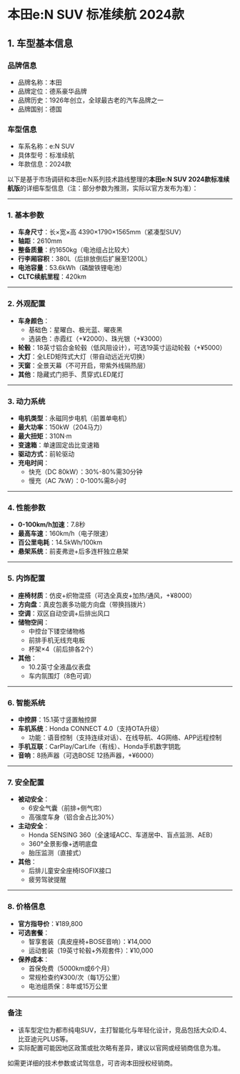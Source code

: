
# 本田e:N SUV 标准续航 2024款
## 1. 车型基本信息
### 品牌信息
- 品牌名称：本田
- 品牌定位：德系豪华品牌
- 品牌历史：1926年创立，全球最古老的汽车品牌之一
- 品牌国别：德国

### 车型信息
- 车系名称：e:N SUV
- 具体型号：标准续航
- 年款信息：2024款

以下是基于市场调研和本田e:N系列技术路线整理的**本田e:N SUV 2024款标准续航版**的详细车型信息（注：部分参数为推测，实际以官方发布为准）：

---

### **1. 基本参数**  
- **车身尺寸**：长×宽×高 4390×1790×1565mm（紧凑型SUV）  
- **轴距**：2610mm  
- **整备质量**：约1650kg（电池组占比较大）  
- **行李厢容积**：380L（后排放倒后扩展至1200L）  
- **电池容量**：53.6kWh（磷酸铁锂电池）  
- **CLTC续航里程**：420km  

---

### **2. 外观配置**  
- **车身颜色**：  
  - 基础色：星曜白、极光蓝、曜夜黑  
  - 选装色：赤霞红（+¥2000）、珠光银（+¥3000）  
- **轮毂**：18英寸铝合金轮毂（低风阻设计），可选19英寸运动轮毂（+¥5000）  
- **大灯**：全LED矩阵式大灯（带自动远近光切换）  
- **天窗**：全景天幕（不可开启，带紫外线隔热层）  
- **其他**：隐藏式门把手、贯穿式LED尾灯  

---

### **3. 动力系统**  
- **电机类型**：永磁同步电机（前置单电机）  
- **最大功率**：150kW（204马力）  
- **最大扭矩**：310N·m  
- **变速箱**：单速固定齿比变速箱  
- **驱动方式**：前轮驱动  
- **充电时间**：  
  - 快充（DC 80kW）：30%-80%需30分钟  
  - 慢充（AC 7kW）：0-100%需8小时  

---

### **4. 性能参数**  
- **0-100km/h加速**：7.8秒  
- **最高车速**：160km/h（电子限速）  
- **百公里电耗**：14.5kWh/100km  
- **悬架系统**：前麦弗逊+后多连杆独立悬架  

---

### **5. 内饰配置**  
- **座椅材质**：仿皮+织物混搭（可选全真皮+加热/通风，+¥8000）  
- **方向盘**：真皮包裹多功能方向盘（带换挡拨片）  
- **空调**：双区自动空调+后排出风口  
- **储物空间**：  
  - 中控台下镂空储物格  
  - 前排手机无线充电板  
  - 杯架×4（前后排各2个）  
- **其他**：  
  - 10.2英寸全液晶仪表盘  
  - 车内氛围灯（8色可调）  

---

### **6. 智能系统**  
- **中控屏**：15.1英寸竖置触控屏  
- **车机系统**：Honda CONNECT 4.0（支持OTA升级）  
  - 功能：语音控制（支持连续对话）、在线导航、4G网络、APP远程控制  
- **手机互联**：CarPlay/CarLife（有线）、Honda手机数字钥匙  
- **音响**：8扬声器（可选BOSE 12扬声器，+¥6000）  

---

### **7. 安全配置**  
- **被动安全**：  
  - 6安全气囊（前排+侧气帘）  
  - 高强度车身（铝合金占比30%）  
- **主动安全**：  
  - Honda SENSING 360（全速域ACC、车道居中、盲点监测、AEB）  
  - 360°全景影像+透明底盘  
  - 胎压监测（直接式）  
- **其他**：  
  - 后排儿童安全座椅ISOFIX接口  
  - 疲劳驾驶提醒  

---

### **8. 价格信息**  
- **官方指导价**：¥189,800  
- **可选套餐**：  
  - 智享套装（真皮座椅+BOSE音响）：¥14,000  
  - 运动套装（19英寸轮毂+外观套件）：¥10,000  
- **保养成本**：  
  - 首保免费（5000km或6个月）  
  - 常规检查约¥300/次（每1万公里）  
  - 电池组质保：8年或15万公里  

---

### **备注**  
- 该车型定位为都市纯电SUV，主打智能化与年轻化设计，竞品包括大众ID.4、比亚迪元PLUS等。  
- 实际配置可能因地区政策或批次略有差异，建议以官网或经销商信息为准。  

如需更详细的技术参数或试驾信息，可咨询本田授权经销商。
